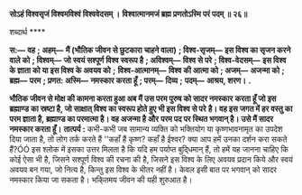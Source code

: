 **सोऽहं विश्वसृजं विश्वमविश्वं विश्ववेदसम् ।** **विश्वात्मानमजं ब्रह्म प्रणतोऽस्मि परं पदम् ॥ २६॥** 

शब्दार्थ **** 

**स:—** **वह** **; अहम्—** **मैं (भौतिक जीवन से छुटकारा चाहने वाला)** **; विश्व-सृजम्—** **इस विश्व का सृजन करने वाले को** **; विश्वम्—** **जो स्वयं सश्पूर्ण विश्व स्वरूप है** **; अविश्वम्—** **विश्व से परे** **; विश्व-वेदसम्—** **इस विश्व के ज्ञाता को या इस विश्व के अवयव को** **;** **विश्व-आत्मानम्—** **विश्व की आत्मा को** **; अजम्—** **अजन्मा को** **; ब्रह्म—** **परम** **; प्रणत: अस्मि—** **नमस्कार करता हूँ** **; परम्—** **दिव्य** **;** **पदम्—** **आश्रय, शरण।** **.** 

**भौतिक जीवन से मोक्ष की कामना करता हुआ अब मैं उस परम पुरुष को सादर नमस्कार** **करता हूँ जो इस ब्रह्माण्ड का स्रष्टा है, जो साक्षात् विश्व का स्वरूप होते हुए भी इस विश्व से परे** **है। वह इस जगत में हर वस्तु का परम ज्ञाता है, ब्रह्माण्ड का परमात्मा है। वह अजन्मा है और** **परम पद पर स्थित भगवान् है। उसे मैं सादर नमस्कार करता हूँ।** **तात्पर्य :** कभी-कभी जब सामान्य व्यक्ति को भक्तियोग या कृष्णभावनामृत का उपदेश दिया जाता है, तो लोग तर्क करते हैं ''कहाँ हैं कृष्ण? कहाँ है ईश्वर? क्या आप हमें उनका दर्शन करा सकते हैं?ÓÓ इस श्लोक में इसका उत्तर मिलता है कि यदि हम पर्याप्त बुदि्धमान् हैं, तो हमें यह जानना चाहिए कि कोई ऐसा भी है, जिसने सश्पूर्ण विश्व की रचना की है, जिसने इस विश्व के लिए अवयव प्रदान किये और स्वयं अवयव बन गया, जो नित्य है, किन्तु इस विश्व के भीतर नहीं है। केवल इसी बात पर भगवान् को सादर नमस्कार किया जा सकता है। भकि्तमय जीवन की यही शुरुआत है।  